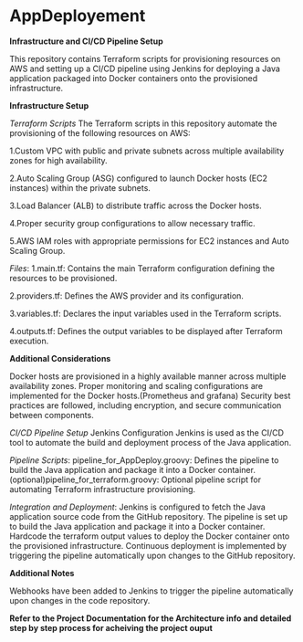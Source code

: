 # AppDeployement

**Infrastructure and CI/CD Pipeline Setup**


This repository contains Terraform scripts for provisioning resources on AWS and setting up a CI/CD pipeline using Jenkins for deploying a Java application packaged into Docker containers onto the provisioned infrastructure.

**Infrastructure Setup**


*Terraform Scripts*
The Terraform scripts in this repository automate the provisioning of the following resources on AWS:


1.Custom VPC with public and private subnets across multiple availability zones for high availability.


2.Auto Scaling Group (ASG) configured to launch Docker hosts (EC2 instances) within the private subnets.


3.Load Balancer (ALB) to distribute traffic across the Docker hosts.


4.Proper security group configurations to allow necessary traffic.


5.AWS IAM roles with appropriate permissions for EC2 instances and Auto Scaling Group.


*Files*:
1.main.tf: Contains the main Terraform configuration defining the resources to be provisioned.


2.providers.tf: Defines the AWS provider and its configuration.


3.variables.tf: Declares the input variables used in the Terraform scripts.


4.outputs.tf: Defines the output variables to be displayed after Terraform execution.

**Additional Considerations**


Docker hosts are provisioned in a highly available manner across multiple availability zones.
Proper monitoring and scaling configurations are implemented for the Docker hosts.(Prometheus and grafana)
Security best practices are followed, including encryption, and secure communication between components.


*CI/CD Pipeline Setup*
Jenkins Configuration
Jenkins is used as the CI/CD tool to automate the build and deployment process of the Java application.

*Pipeline Scripts*:
pipeline_for_AppDeploy.groovy: Defines the pipeline to build the Java application and package it into a Docker container.
(optional)pipeline_for_terraform.groovy: Optional pipeline script for automating Terraform infrastructure provisioning.


*Integration and Deployment*:
Jenkins is configured to fetch the Java application source code from the GitHub repository.
The pipeline is set up to build the Java application and package it into a Docker container.
Hardcode the terraform output values to deploy the Docker container onto the provisioned infrastructure.
Continuous deployment is implemented by triggering the pipeline automatically upon changes to the GitHub repository.


**Additional Notes**


Webhooks have been added to Jenkins to trigger the pipeline automatically upon changes in the code repository.


**Refer to the Project Documentation for the Architecture info and detailed step by step process for acheiving the project ouput**
